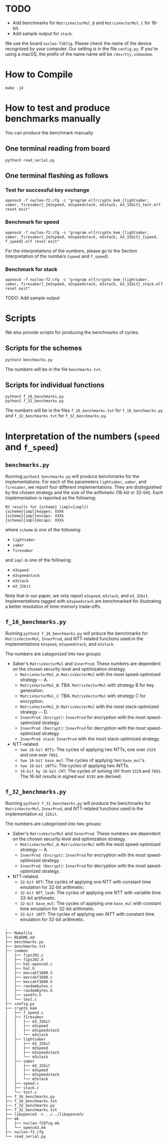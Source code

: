 
# TODO
- Add benchmarks for `MatrixVectorMul_B` and `MatrixVectorMul_C` for 16-bit.
- Add sample output for `stack`.

We use the board `nucleo-f207zg`.
Please check the name of the device recognized by your computer.
Our setting is in the file `config.py`.
If you're using a macOS, the prefix of the name name will be `/dev/tty.usbmodem`.

# How to Compile
```
make -j4
```

# How to test and produce benchmarks manually
You can produce the benchmark manually.

## One terminal reading from board
```
python3 read_serial.py
```

## One terminal flashing as follows

### Test for successful key exchange
```
openocd -f nucleo-f2.cfg -c "program elf/crypto_kem_{lightsaber, saber, firesaber}_{m3speed, m3speedstack, m3stack, m3_32bit}_test.elf reset exit"
```

### Benchmark for speed
```
openocd -f nucleo-f2.cfg -c "program elf/crypto_kem_{lightsaber, saber, firesaber}_{m3speed, m3speedstack, m3stack, m3_32bit}_{speed, f_speed}.elf reset exit"
```

For the interpretations of the numbers, please go to the Section Interpretation of the numbers (`speed` and `f_speed`).

### Benchmark for stack
```
openocd -f nucleo-f2.cfg -c "program elf/crypto_kem_{lightsaber, saber, firesaber}_{m3speed, m3speedstack, m3stack, m3_32bit}_stack.elf reset exit"
```

TODO: Add sample output

# Scripts
We also provide scripts for producing the benchmarks of cycles.

## Scripts for the schemes
```
python3 benchmarks.py
```
The numbers will be in the file `benchmarks.txt`.

## Scripts for individual functions
```
python3 f_16_benchmarks.py
python3 f_32_benchmarks.py
```
The numbers will be in the files `f_16_benchmarks.txt` for `f_16_benchmarks.py` and `f_32_benchmarks.txt` for `f_32_benchmarks.py`.

# Interpretation of the numbers (`speed` and `f_speed`)

## `benchmarks.py`
Running `python3 benchmarks.py` will produce benchmarks for the implementations. For each of the parameters `lightsaber`, `saber`, and `firesaber`, we report four different implementations. They are distinguished by the chosen strategy and the size of the arithmetic (16-bit or 32-bit). Each implementation is reported as the following:
```
M3 results for {scheme} (impl={impl})
{scheme}{impl}keygen: XXXk
{scheme}{impl}encaps: XXXk
{scheme}{impl}decaps: XXXk
```
where `scheme` is one of the following:
- `lightsaber`
- `saber`
- `firesaber`

and `impl` is one of the following:
- `m3speed`
- `m3speedstack`
- `m3stack`
- `m3_32bit`

Note that in our paper, we only report `m3speed`, `m3stack`, and `m3_32bit`. Implementations tagged with `m3speedstack` are benchmarked for illustrating a better resolution of time-memory trade-offs.

## `f_16_benchmarks.py`
Running `python3 f_16_benchmarks.py` will prduce the benchmarks for `MatrixVectorMul`, `InnerProd`, and NTT-related functions used in the implementations `m3speed`, `m3speedstack`, and `m3stack`.

The numbers are categorized into two groups:
- Saber's `MatrixVectorMul` and `InnerProd`. These numbers are dependent on the chosen security level and optimization strategy.
    - `MatrixVectorMul_A`: `MatrixVectorMul` with the most speed-optimized strategy -- A.
    - `MatrixVectorMul_B`: TBA. `MatrixVectorMul` with strategy B for key generation.
    - `MatrixVectorMul_C`: TBA. `MatrixVectorMul` with strategy C for encryption.
    - `MatrixVectorMul_D`: `MatrixVectorMul` with the most stack-optimized strategy -- D.
    - `InnerProd (Encrypt)`: `InnerProd` for encryption with the most speed-optimized strategy.
    - `InnerProd (Decrypt)`: `InnerProd` for decryption with the most speed-optimized strategy.
    - `InnerProd stack`: `InnerProd` with the most stack-optimized strategy.
- NTT-related.
    - `two 16-bit NTTs`: The cycles of applying two NTTs, one over `3329` and one over `7681`.
    - `two 16-bit base_mul`: The cycles of applying two `base_mul`'s.
    - `two 16-bit iNTTs`: The cycles of applying two iNTTs.
    - `16-bit by 16-bit CRT`: The cycles of solving `CRT` from `3329` and `7681`. The 16-bit results in signed `mod 8192` are derived.


## `f_32_benchmarks.py`
Running `python3 f_32_benchmarks.py` will produce the benchmarks for `MatrixVectorMul`, `InnerProd`, and NTT-related functions used in the implementation `m3_32bit`.

The numbers are categorized into two groups:
- Saber's `MatrixVectorMul` and `InnerProd`. These numbers are dependent on the chosen security level and optimization strategy.
    - `MatrixVectorMul_A`: `MatrixVectorMul` with the most speed-optimized strategy -- A.
    - `InnerProd (Encrypt)`: `InnerProd` for encryption with the most speed-optimized strategy.
    - `InnerProd (Decrypt)`: `InnerProd` for decryption with the most speed-optimized strategy.
- NTT-related.
    - `32-bit NTT`: The cycles of applying one NTT with constant time emulation for 32-bit arithmetic.
    - `32-bit NTT_leak`: The cycles of applying one NTT with variable time 32-bit arithmetic.
    - `32-bit base_mul`: The cycles of applying one `base_mul` with constant time emulation for 32-bit arithmetic.
    - `32-bit iNTT`: The cycles of applying oen iNTT with constant time emulation for 32-bit arithmetic.



```
.
├── Makefile
├── README.md
├── benchmarks.py
├── benchmarks.txt
├── common
│   ├── fips202.c
│   ├── fips202.h
│   ├── hal-opencm3.c
│   ├── hal.h
│   ├── keccakf1600.S
│   ├── keccakf1600.c
│   ├── keccakf1600.h
│   ├── randombytes.c
│   ├── randombytes.h
│   ├── sendfn.h
│   └── test.c
├── config.py
├── crypto_kem
│   ├── f_speed.c
│   ├── firesaber
│   │   ├── m3_32bit
│   │   ├── m3speed
│   │   ├── m3speedstack
│   │   └── m3stack
│   ├── lightsaber
│   │   ├── m3_32bit
│   │   ├── m3speed
│   │   ├── m3speedstack
│   │   └── m3stack
│   ├── saber
│   │   ├── m3_32bit
│   │   ├── m3speed
│   │   ├── m3speedstack
│   │   └── m3stack
│   ├── speed.c
│   ├── stack.c
│   └── test.c
├── f_16_benchmarks.py
├── f_16_benchmarks.txt
├── f_32_benchmarks.py
├── f_32_benchmarks.txt
├── libopencm3 -> ../../libopencm3/
├── mk
│   ├── nucleo-f207zg.mk
│   └── opencm3.mk
├── nucleo-f2.cfg
└── read_serial.py
```




